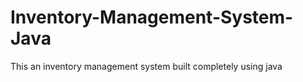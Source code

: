 # Inventory-Management-System-Java
 This an inventory management system built completely using java 
